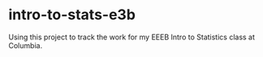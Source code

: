 # intro-to-stats-e3b

Using this project to track the work for my EEEB Intro to Statistics class at Columbia.
